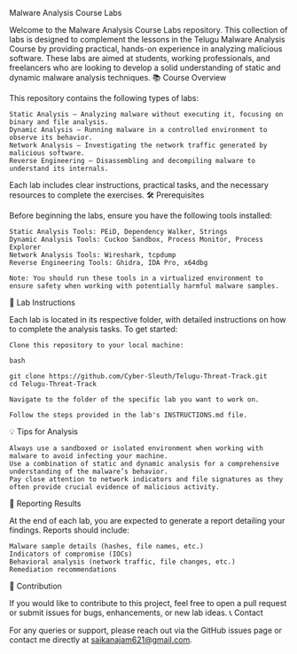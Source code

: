 Malware Analysis Course Labs

Welcome to the Malware Analysis Course Labs repository. This collection of labs is designed to complement the lessons in the Telugu Malware Analysis Course by providing practical, hands-on experience in analyzing malicious software. These labs are aimed at students, working professionals, and freelancers who are looking to develop a solid understanding of static and dynamic malware analysis techniques.
📚 Course Overview

This repository contains the following types of labs:

    Static Analysis – Analyzing malware without executing it, focusing on binary and file analysis.
    Dynamic Analysis – Running malware in a controlled environment to observe its behavior.
    Network Analysis – Investigating the network traffic generated by malicious software.
    Reverse Engineering – Disassembling and decompiling malware to understand its internals.

Each lab includes clear instructions, practical tasks, and the necessary resources to complete the exercises.
🛠 Prerequisites

Before beginning the labs, ensure you have the following tools installed:

    Static Analysis Tools: PEiD, Dependency Walker, Strings
    Dynamic Analysis Tools: Cuckoo Sandbox, Process Monitor, Process Explorer
    Network Analysis Tools: Wireshark, tcpdump
    Reverse Engineering Tools: Ghidra, IDA Pro, x64dbg

    Note: You should run these tools in a virtualized environment to ensure safety when working with potentially harmful malware samples.

📝 Lab Instructions

Each lab is located in its respective folder, with detailed instructions on how to complete the analysis tasks. To get started:

    Clone this repository to your local machine:

    bash

    git clone https://github.com/Cyber-Sleuth/Telugu-Threat-Track.git
    cd Telugu-Threat-Track

    Navigate to the folder of the specific lab you want to work on.

    Follow the steps provided in the lab's INSTRUCTIONS.md file.

💡 Tips for Analysis

    Always use a sandboxed or isolated environment when working with malware to avoid infecting your machine.
    Use a combination of static and dynamic analysis for a comprehensive understanding of the malware’s behavior.
    Pay close attention to network indicators and file signatures as they often provide crucial evidence of malicious activity.

📄 Reporting Results

At the end of each lab, you are expected to generate a report detailing your findings. Reports should include:

    Malware sample details (hashes, file names, etc.)
    Indicators of compromise (IOCs)
    Behavioral analysis (network traffic, file changes, etc.)
    Remediation recommendations

👥 Contribution

If you would like to contribute to this project, feel free to open a pull request or submit issues for bugs, enhancements, or new lab ideas.
📞 Contact

For any queries or support, please reach out via the GitHub issues page or contact me directly at saikanajam621@gmail.com.
